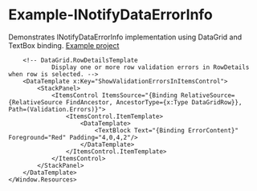 # Example-INotifyDataErrorInfo
Demonstrates INotifyDataErrorInfo implementation using DataGrid and TextBox binding.
[Example project](https://github.com/Ray-Wynn/Example-INotifyDataErrorInfo)




        <!-- DataGrid.RowDetailsTemplate
                Display one or more row validation errors in RowDetails when row is selected. -->
        <DataTemplate x:Key="ShowValidationErrorsInItemsControl">
            <StackPanel>
                <ItemsControl ItemsSource="{Binding RelativeSource={RelativeSource FindAncestor, AncestorType={x:Type DataGridRow}}, Path=(Validation.Errors)}">
                    <ItemsControl.ItemTemplate>
                        <DataTemplate>
                            <TextBlock Text="{Binding ErrorContent}" Foreground="Red" Padding="4,0,4,2"/>
                        </DataTemplate>
                    </ItemsControl.ItemTemplate>
                </ItemsControl>
            </StackPanel>
        </DataTemplate>
    </Window.Resources>
